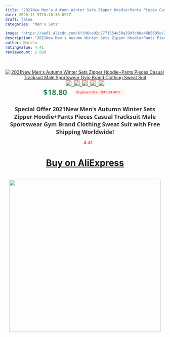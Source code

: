 ```yaml
---
title: "2021New Men's Autumn Winter Sets Zipper Hoodie+Pants Pieces Casual Tracksuit Male Sportswear Gym Brand Clothing Sweat Suit"
date: 2020-11-9T10:10:36.892Z
draft: false
categories: "Men's Sets"

image: "https://ae01.alicdn.com/kf/H6ce92c2771554e50a299fcbba46b5685o/2021New-Men-s-Autumn-Winter-Sets-Zipper-Hoodie-Pants-Pieces-Casual-Tracksuit-Male-Sportswear-Gym-Brand.jpg"
description: "2021New Men's Autumn Winter Sets Zipper Hoodie+Pants Pieces Casual Tracksuit Male Sportswear Gym Brand Clothing Sweat Suit"
author: Marsha
ratingvalue: 4.41
reviewcount: 2.888
---
```

<br>
<div style="text-align: center;">
<a href="https://s.click.aliexpress.com/e/_AEQlXP" target="_blank" rel="nofollow noopener noreferrer"><img alt="2021New Men's Autumn Winter Sets Zipper Hoodie+Pants Pieces Casual Tracksuit Male Sportswear Gym Brand Clothing Sweat Suit" class="magnifier-image" src="https://ae01.alicdn.com/kf/H6ce92c2771554e50a299fcbba46b5685o/2021New-Men-s-Autumn-Winter-Sets-Zipper-Hoodie-Pants-Pieces-Casual-Tracksuit-Male-Sportswear-Gym-Brand.jpg_640x640.jpg">
<br>
<img style="border:1px solid salmon" src="https://ae01.alicdn.com/kf/H6ce92c2771554e50a299fcbba46b5685o/2021New-Men-s-Autumn-Winter-Sets-Zipper-Hoodie-Pants-Pieces-Casual-Tracksuit-Male-Sportswear-Gym-Brand.jpg_120x120.jpg">&nbsp;&nbsp;<img style="border:1px solid salmon" src="https://ae01.alicdn.com/kf/H4da370485dad49c187b63a1b0bb6a6b96/2021New-Men-s-Autumn-Winter-Sets-Zipper-Hoodie-Pants-Pieces-Casual-Tracksuit-Male-Sportswear-Gym-Brand.jpg_120x120.jpg">&nbsp;&nbsp;<img style="border:1px solid salmon" src="https://ae01.alicdn.com/kf/Heef2962eb63a4dbcae4f6c63f09863fdx/2021New-Men-s-Autumn-Winter-Sets-Zipper-Hoodie-Pants-Pieces-Casual-Tracksuit-Male-Sportswear-Gym-Brand.jpg_120x120.jpg">&nbsp;&nbsp;<img style="border:1px solid salmon" src="https://ae01.alicdn.com/kf/Hbbea737c2a164ef98617f420449891a0W/2021New-Men-s-Autumn-Winter-Sets-Zipper-Hoodie-Pants-Pieces-Casual-Tracksuit-Male-Sportswear-Gym-Brand.jpg_120x120.jpg">&nbsp;&nbsp;<img style="border:1px solid salmon" src="https://ae01.alicdn.com/kf/H85dcb8938f3741d98697df0e3303e598v/2021New-Men-s-Autumn-Winter-Sets-Zipper-Hoodie-Pants-Pieces-Casual-Tracksuit-Male-Sportswear-Gym-Brand.jpg_120x120.jpg"></a></div><br0>
<div style="text-align: center;"><span style="background-color: white; border: 0px; box-sizing: border-box; color: seagreen; display: inline-block; font-family: &quot;open sans&quot; , &quot;arial&quot; , &quot;helvetica&quot; , sans-serif , &quot;heiti&quot;; font-size: 24px; font-stretch: inherit; font-weight: 700; line-height: inherit; margin: 0px 10px 0px 0px; padding: 0px; vertical-align: middle;">$18.80 </span>
<span style="background: rgb(255 , 241 , 241); border-radius: 3px; border: 0px; box-sizing: border-box; color: #ff4747; display: inline-block; font-family: inherit; font-size: 12px; font-stretch: inherit; font-style: inherit; font-variant: inherit; font-weight: 600; line-height: inherit; margin: 0px; padding: 2px 5px; transform: scale(0.9); vertical-align: middle;">Original Price : <b style="text-decoration: line-through;">$31.33 </b> 40%&nbsp;&nbsp;</span></div>
<h1 style="color: #333333; display: inline-block; font-family: &quot;open sans&quot; , &quot;arial&quot; , &quot;helvetica&quot; , sans-serif , &quot;heiti&quot;; font-size: 18px; font-stretch: inherit; font-weight: 700; text-align: center;">Special Offer 2021New Men's Autumn Winter Sets Zipper Hoodie+Pants Pieces Casual Tracksuit Male Sportswear Gym Brand Clothing Sweat Suit with Free Shipping Worldwide!</h1>
<div style="color: #ff4747; text-align: center;">
<img src="https://4.bp.blogspot.com/-M0ZcTcb-5uY/XleCXlxnR4I/AAAAAAAAAEc/OrjgMkXV1oMQFaCRZj5HQwOCBcu3w1FegCPcBGAYYCw/s1600/star.png" style="height: 15px;">&nbsp;<b>4.41</b></div>
<div class="button_cont" align="center"><a class="buynow_a" href="https://s.click.aliexpress.com/e/_AEQlXP" target="_blank" rel="nofollow noopener noreferrer"><H1>Buy on AliExpress</H1></a></div><br>
<div class="separator" style="clear: both; text-align: center;">
<img src="https://lh3.googleusercontent.com/-pTy5HemUv9M/XlePHvY0dAI/AAAAAAAAAE4/0nX5iRUoIWY8eMW9Dpxeirr157OZliDIgCLcBGAsYHQ/s1600/badge.gif" width="480">
</div>
